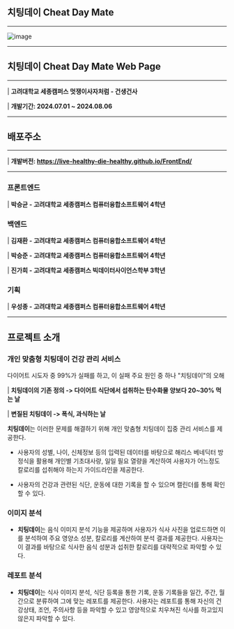 ## 치팅데이 Cheat Day Mate

-----------------------------

![image](https://github.com/user-attachments/assets/c0c3e1cd-d1d0-4ef3-bb47-531be17c3a02)

----------------------------

## 치팅데이 Cheat Day Mate Web Page

-----------------------------
| **고려대학교 세종캠퍼스 멋쟁이사자처럼 - 건생건사**

| **개발기간: 2024.07.01 ~ 2024.08.06**

------------------------------

## 배포주소

-------------------------------

| **개발버전: https://live-healthy-die-healthy.github.io/FrontEnd/**

--------------------------

### 프론트엔드

| **박승균 - 고려대학교 세종캠퍼스 컴퓨터융합소프트웨어 4학년**

### 백엔드

| **김재환 - 고려대학교 세종캠퍼스 컴퓨터융합소프트웨어 4학년**

| **박승준 - 고려대학교 세종캠퍼스 컴퓨터융합소프트웨어 4학년**

| **진가희 - 고려대학교 세종캠퍼스 빅데이터사이언스학부 3학년**

### 기획

| **우성종 - 고려대학교 세종캠퍼스 컴퓨터융합소프트웨어 4학년**

----------------------------------

## 프로젝트 소개

### 개인 맞춤형 치팅데이 건강 관리 서비스

다이어트 시도자 중 99%가 실패를 하고, 이 실패 주요 원인 중 하나 "치팅데이"의 오해

| **치팅데이의 기존 정의 -> 다이어트 식단에서 섭취하는 탄수화물 양보다 20~30% 먹는 날**

| **변질된 치팅데이 -> 폭식, 과식하는 날**

**치팅데이**는 이러한 문제를 해결하기 위해 개인 맞춤형 치팅데이 집중 관리 서비스를 제공한다.

- 사용자의 성별, 나이, 신체정보 등의 입력된 데이터를 바탕으로 해리스 베네딕터 방정식을 활용해 개인별 기초대사량, 일일 필요 열량을 계산하여 사용자가 어느정도 칼로리를 섭취해야 하는지 가이드라인을 제공한다.

- 사용자의 건강과 관련된 식단, 운동에 대한 기록을 할 수 있으며 캘린더를 통해 확인할 수 있다.

### 이미지 분석

- **치팅데이**는 음식 이미지 분석 기능을 제공하며 사용자가 식사 사진을 업로드하면 이를 분석하여 주요 영양소 성분, 칼로리를 계산하여 분석 결과를 제공한다. 사용자는 이 결과를 바탕으로 식사한 음식 성분과 섭취한 칼로리를 대략적으로 파악할 수 있다.

### 레포트 분석

- **치팅데이**는 식사 이미지 분석, 식단 등록을 통한 기록, 운동 기록들을 일간, 주간, 월간으로 분류하여 그에 맞는 레포트를 제공한다. 사용자는 레포트를 통해 자신의 건강상태, 조언, 주의사항 등을 파악할 수 있고 영양적으로 치우쳐진 식사를 하고있지 않은지 파악할 수 있다.







